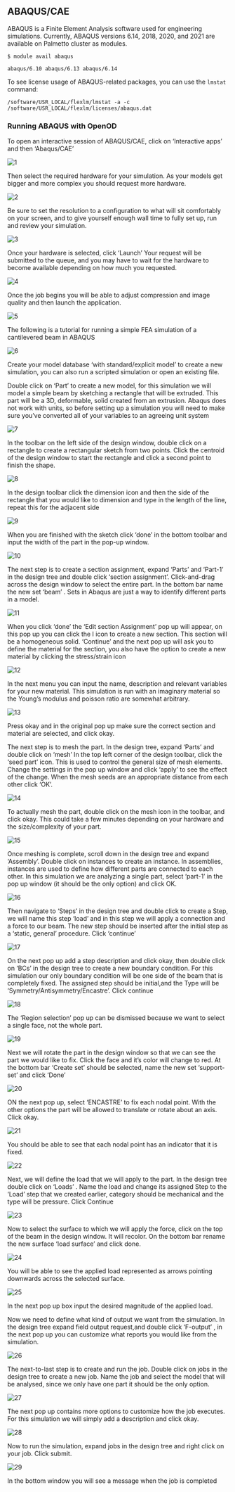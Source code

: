 ## ABAQUS/CAE

ABAQUS is a Finite Element Analysis software used
for engineering simulations.
Currently, ABAQUS versions 6.14, 2018, 2020, and 2021 are available on Palmetto cluster
as modules.

~~~
$ module avail abaqus

abaqus/6.10 abaqus/6.13 abaqus/6.14
~~~

To see license usage of ABAQUS-related packages,
you can use the `lmstat` command:

~~~
/software/USR_LOCAL/flexlm/lmstat -a -c /software/USR_LOCAL/flexlm/licenses/abaqus.dat
~~~


### Running ABAQUS with OpenOD

To open an interactive session of ABAQUS/CAE, click on ‘Interactive apps’ and then ‘Abaqus/CAE’

![1](https://github.com/clemsonciti/palmetto-documentation/blob/master/docs/images/ood/apps/ABAQUS/1.png)

Then select the required hardware for your simulation. As your models get bigger and more complex you should request more hardware.

![2](https://github.com/clemsonciti/palmetto-documentation/blob/master/docs/images/ood/apps/ABAQUS/2.png)

Be sure to set the resolution to a configuration to what will sit comfortably on your screen, and to give yourself enough wall time to fully set up, run and review your simulation.

![3](https://github.com/clemsonciti/palmetto-documentation/blob/master/docs/images/ood/apps/ABAQUS/3.png)

Once your hardware is selected, click ‘Launch’
Your request will be submitted to the queue, and you may have to wait  for the hardware to become available depending on how much you requested.

![4](https://github.com/clemsonciti/palmetto-documentation/blob/master/docs/images/ood/apps/ABAQUS/4.png)

Once the job begins you will be able to adjust compression and image quality and then launch the application.

![5](https://github.com/clemsonciti/palmetto-documentation/blob/master/docs/images/ood/apps/ABAQUS/5.png)

The following is a tutorial for running a simple FEA simulation of a cantilevered beam in ABAQUS

![6](https://github.com/clemsonciti/palmetto-documentation/blob/master/docs/images/ood/apps/ABAQUS/6.png)

Create your model database ‘with standard/explicit model’ to create a new simulation, you can also run a scripted simulation or open an existing file.

Double click on ‘Part’ to create a new model, for this simulation we will model a simple beam by sketching a rectangle that will be extruded. This part will be a 3D, deformable, solid created from an extrusion. Abaqus does not work with units, so before setting up a simulation you will need to make sure you’ve converted all of your variables to an agreeing unit system

![7](https://github.com/clemsonciti/palmetto-documentation/blob/master/docs/images/ood/apps/ABAQUS/7.png)

In the toolbar on the left side of the design window, double click on a rectangle to create a rectangular sketch from two points. Click the centroid of the design window to start the rectangle and click a second point to finish the shape.

![8](https://github.com/clemsonciti/palmetto-documentation/blob/master/docs/images/ood/apps/ABAQUS/8.png)

In the design toolbar click the dimension icon and then the side of the rectangle that you would like to dimension and type in the length of the line, repeat this for the adjacent side

![9](https://github.com/clemsonciti/palmetto-documentation/blob/master/docs/images/ood/apps/ABAQUS/9.png)

When you are finished with the sketch click ‘done’ in the bottom toolbar and input the width of the part in the pop-up window.

![10](https://github.com/clemsonciti/palmetto-documentation/blob/master/docs/images/ood/apps/ABAQUS/10.png)

The next step is to create a section assignment, expand ‘Parts’ and ‘Part-1’ in the design tree and double click ‘section assignment’. Click-and-drag across the design window to select the entire part. In the bottom bar name the new set ‘beam’ . Sets in Abaqus are just a way to identify different parts in a model.

![11](https://github.com/clemsonciti/palmetto-documentation/blob/master/docs/images/ood/apps/ABAQUS/11.png)

When you click ‘done’ the ‘Edit section Assignment’ pop up will appear, on this pop up you can click the I icon to create a new section. This section will be a homogeneous solid. ‘Continue’ and the next pop up will ask you to define the material for the section, you also have the option to create a new material by clicking the stress/strain icon

![12](https://github.com/clemsonciti/palmetto-documentation/blob/master/docs/images/ood/apps/ABAQUS/12.png)

In the next menu you can input the name, description and relevant variables for your new material. This simulation is run with an imaginary material so the Young’s modulus and poisson ratio are somewhat arbitrary.

![13](https://github.com/clemsonciti/palmetto-documentation/blob/master/docs/images/ood/apps/ABAQUS/13.png)

Press okay and in the original pop up make sure the correct section and material are selected, and click okay.

The next step is to mesh the part. In the design tree, expand ‘Parts’ and double click on ‘mesh’
In the top left corner of the design toolbar, click the ‘seed part’ icon. This is used to control the general size of mesh elements. Change the settings in the pop up window and click ‘apply’ to see the effect of the change. When the mesh seeds are an appropriate distance from each other click ‘OK’.

![14](https://github.com/clemsonciti/palmetto-documentation/blob/master/docs/images/ood/apps/ABAQUS/14.png)

To actually mesh the part, double click on the mesh icon in the toolbar, and click okay. This could take a few minutes depending on your hardware and the size/complexity of your part.

![15](https://github.com/clemsonciti/palmetto-documentation/blob/master/docs/images/ood/apps/ABAQUS/15.png)

Once meshing is complete, scroll down in the design tree and expand ‘Assembly’. Double click on instances to create an instance. In assemblies, instances are used to define how different parts are connected to each other. In this simulation we are analyzing a single part, select ‘part-1’ in the pop up window (it should be the only option) and click OK.

![16](https://github.com/clemsonciti/palmetto-documentation/blob/master/docs/images/ood/apps/ABAQUS/16.png)

Then navigate to ‘Steps’ in the design tree and double click to create a Step, we will name this step ‘load’ and in this step we will apply a connection and a force to our beam. The new step should be inserted after the initial step as a ‘static, general’ procedure. Click ‘continue’

![17](https://github.com/clemsonciti/palmetto-documentation/blob/master/docs/images/ood/apps/ABAQUS/17.png)

On the next pop up add a step description and click okay, then double click on ‘BCs’ in the design tree to create a new boundary condition.
For this simulation our only boundary condition will be one side of the beam that is completely fixed. The assigned step should be initial,and the Type will be ‘Symmetry/Antisymmetry/Encastre’.
Click continue

![18](https://github.com/clemsonciti/palmetto-documentation/blob/master/docs/images/ood/apps/ABAQUS/18.png)

The ‘Region selection’ pop up can be dismissed because we want to select a single face, not the whole part.

![19](https://github.com/clemsonciti/palmetto-documentation/blob/master/docs/images/ood/apps/ABAQUS/19.png)

Next we will rotate the part in the design window so that we can see the part we would like to fix.
Click the face and it’s color will change to red. At the bottom bar ‘Create set’ should be selected, name the new set ‘support-set’ and click ‘Done’

![20](https://github.com/clemsonciti/palmetto-documentation/blob/master/docs/images/ood/apps/ABAQUS/20.png)

ON the next pop up, select ‘ENCASTRE’ to fix each nodal point. With the other options the part will be allowed to translate or rotate about an axis. Click okay.

![21](https://github.com/clemsonciti/palmetto-documentation/blob/master/docs/images/ood/apps/ABAQUS/21.png)

You should be able to see that each nodal point has an indicator that it is fixed.

![22](https://github.com/clemsonciti/palmetto-documentation/blob/master/docs/images/ood/apps/ABAQUS/22.png)

Next, we will define the load that we will apply to the part. In the design tree double click on ‘Loads’ . Name the load and change its assigned Step to the ‘Load’ step that we created earlier, category should be mechanical and the type will be pressure. Click Continue

![23](https://github.com/clemsonciti/palmetto-documentation/blob/master/docs/images/ood/apps/ABAQUS/23.png)

Now to select the surface to which we will apply the force, click on the top of the beam in the design window. It will recolor. On the bottom bar rename the new surface ‘load surface’ and click done.

![24](https://github.com/clemsonciti/palmetto-documentation/blob/master/docs/images/ood/apps/ABAQUS/24.png)

You will be able to see the applied load represented as arrows pointing downwards across the selected surface.

![25](https://github.com/clemsonciti/palmetto-documentation/blob/master/docs/images/ood/apps/ABAQUS/25.png)

In the next pop up box  input the desired magnitude of the applied load.

Now we need to define what kind of output we want from the simulation. In the design tree expand field output request,and double click ‘F-output’  , in the next pop up you can customize what reports you would like from the simulation.

![26](https://github.com/clemsonciti/palmetto-documentation/blob/master/docs/images/ood/apps/ABAQUS/26.png)

The next-to-last step is to create and run the job. Double click on jobs in the design tree to create a new job. Name the job and select the model that will be analysed, since we only have one part it should be the only option.

![27](https://github.com/clemsonciti/palmetto-documentation/blob/master/docs/images/ood/apps/ABAQUS/27.png)

The next pop up contains more options to customize how the job executes. For this simulation we will simply add a description and click okay.

![28](https://github.com/clemsonciti/palmetto-documentation/blob/master/docs/images/ood/apps/ABAQUS/28.png)

Now to run the simulation, expand jobs in the design tree and right click on your job. Click submit.

![29](https://github.com/clemsonciti/palmetto-documentation/blob/master/docs/images/ood/apps/ABAQUS/29.png)

In the bottom window you will see a message when the job is completed









